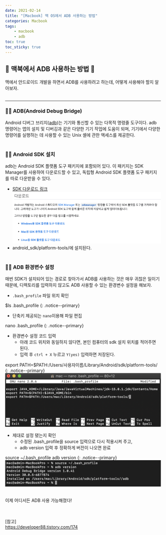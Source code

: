```yaml
---
date: 2021-02-14
title: "[Macbook] 맥 OS에서 ADB 사용하는 방법"
categories: Macbook
tags:
    - macbook
    - adb
toc: true
toc_sticky: true
---
```

## 🍄 맥북에서 ADB 사용하는 방법 🏓

맥에서 안드로이드 개발을 하면서 ADB를 사용하려고 하는데, 어떻게 사용해야 할지 알아보자.  
&nbsp;  

---

### 👩‍🌾 ADB(Android Debug Bridge)  
Android 디버그 브리지([adb](https://developer.android.com/studio/command-line/adb?hl=ko))는 기기와 통신할 수 있는 다목적 명령줄 도구이다. adb 명령어는 앱의 설치 및 디버깅과 같은 다양한 기기 작업에 도움이 되며, 기기에서 다양한 명령어를 실행하는 데 사용할 수 있는 Unix 셸에 관한 액세스를 제공한다.  
&nbsp;  

### 👩‍🌾 Android SDK 설치  
adb는 Android SDK 플랫폼 도구 패키지에 포함되어 있다. 이 패키지는 SDK Manager를 사용하여 다운로드할 수 있고, 독립형 Android SDK 플랫폼 도구 패키지를 따로 다운받을 수 있다.  
- [SDK 다운로드 링크](https://developer.android.com/studio/releases/platform-tools?hl=ko)  
![adb](/assets/img/post/2021-02-14-1/img_1.png)  
- android_sdk/platform-tools/에 설치된다.  
&nbsp;  

### 👩‍🌾 ADB 환경변수 설정  
매번 SDK가 설치되어 있는 경로로 찾아가서 ADB를 사용하는 것은 매우 귀찮은 일이기 때문에, 디렉토리를 입력하지 않고도 ADB 사용할 수 있는 환경변수 설정을 해보자.  
- `.bash_profile` 파일 위치 확인  

$ls .bash_profile
{: .notice--primary}  

- 단축키 제공되는 `nano`이용해 파일 편집  

nano .bash_profile
{: .notice--primary}  

- 환경변수 설정 코드 입력  
  - 아래 코드 위치와 동일하지 않다면, 본인 컴퓨터의 sdk 설치 위치를 적어주면 된다.
  - 입력 후 `ctrl + X` 누르고 `Y(yes)` 입력하면 저장된다.    

export PATH=$PATH:/Users/사용자이름/Library/Android/sdk/platform-tools/
{: .notice--primary}  
![adb](/assets/img/post/2021-02-14-1/img_2.png)  

- 제대로 설정 됐는지 확인  
  - 수정된 .bash_profile을 source 입력으로 다시 적용시켜 주고,  
  - adb version 입력 후 정확하게 버전이 나오면 완료  

source ~/.bash_profile
adb version
{: .notice--primary}  
![adb](/assets/img/post/2021-02-14-1/img_3.png)  

&nbsp;  
이제 어디서든 ADB 사용 가능해졌다!

&nbsp;  
&nbsp;  
[참고]  
<https://developer88.tistory.com/174>  

